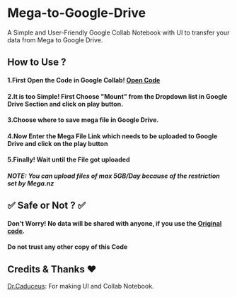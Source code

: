 # Mega-to-Google-Drive
A Simple and User-Friendly Google Collab Notebook with UI to transfer your data from Mega to Google Drive.

## How to Use ?
<h4> 1.First Open the Code in Google Collab! <a href="https://colab.research.google.com/github/TheCaduceus/Mega-to-Google-Drive/blob/main/Mega_downloader.ipynb">Open Code</a> </h4>
<h4> 2.It is too Simple! First Choose "Mount" from the Dropdown list in Google Drive Section and click on play button. </h4>
<h4> 3.Choose where to save mega file in Google Drive. </h4>
<h4> 4.Now Enter the Mega File Link which needs to be uploaded to Google Drive and click on the play button</h4>
<h4> 5.Finally! Wait until the File got uploaded </h4>
<h5> <b><i>NOTE: You can upload files of max 5GB/Day because of the restriction set by Mega.nz</i></b></h5>
<h2>✅ Safe or Not ? ✅</h2>
<h4> Don't Worry! No data will be shared with anyone, if you use the <a href="https://github.com/TheCaduceus/Mega-to-Google-Drive">Original code</a>.</h4>
<h4> Do not trust any other copy of this Code</h4>
<h2>Credits & Thanks ❤️</h2>
<p><a href="https://github.com/TheCaduceus">Dr.Caduceus</a>: For making UI and Collab Notebook.</p>
